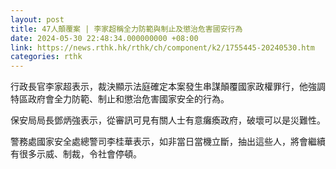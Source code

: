 ```yaml
---
layout: post
title: 47人顛覆案 | 李家超稱全力防範與制止及懲治危害國安行為
date: 2024-05-30 22:48:34.000000000 +08:00
link: https://news.rthk.hk/rthk/ch/component/k2/1755445-20240530.htm
categories: rthk
---
```


行政長官李家超表示，裁決顯示法庭確定本案發生串謀顛覆國家政權罪行，他強調特區政府會全力防範、制止和懲治危害國家安全的行為。

保安局局長鄧炳強表示，從審訊可見有關人士有意癱瘓政府，破壞可以是災難性。

警務處國家安全處總警司李桂華表示，如非當日當機立斷，抽出這些人，將會繼續有很多示威、制裁，令社會停頓。

